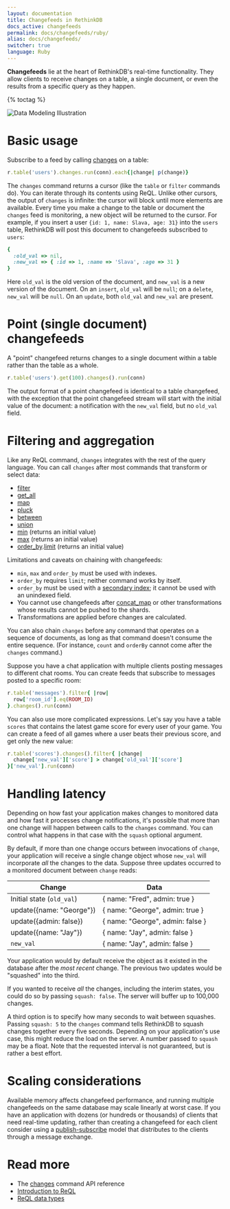 ```yaml
---
layout: documentation
title: Changefeeds in RethinkDB
docs_active: changefeeds
permalink: docs/changefeeds/ruby/
alias: docs/changefeeds/
switcher: true
language: Ruby
---
```


**Changefeeds** lie at the heart of RethinkDB's real-time functionality. They allow clients to receive changes on a table, a single document, or even the results from a specific query as they happen. 

{% toctag %}

<img alt="Data Modeling Illustration" class="api_command_illustration"
    src="/assets/images/docs/api_illustrations/change-feeds.png" />

# Basic usage #

Subscribe to a feed by calling [changes](/api/ruby/changes) on a table:

```rb
r.table('users').changes.run(conn).each{|change| p(change)}
```

The `changes` command returns a cursor (like the `table` or `filter` commands do). You can iterate through its contents using ReQL. Unlike other cursors, the output of `changes` is infinite: the cursor will block until more elements are available. Every time you make a change to the table or document the `changes` feed is monitoring, a new object will be returned to the cursor. For example, if you insert a user `{id: 1, name: Slava, age: 31}` into the `users` table, RethinkDB will post this document to changefeeds subscribed to `users`:

```rb
{
  :old_val => nil,
  :new_val => { :id => 1, :name => 'Slava', :age => 31 }
}
```

Here `old_val` is the old version of the document, and `new_val` is a new version of the document. On an `insert`, `old_val` will be `null`; on a `delete`, `new_val` will be `null`. On an `update`, both  `old_val` and `new_val` are present.

# Point (single document) changefeeds #

A "point" changefeed returns changes to a single document within a table rather than the table as a whole.

```rb
r.table('users').get(100).changes().run(conn)
```

The output format of a point changefeed is identical to a table changefeed, with the exception that the point changefeed stream will start with the initial value of the document: a notification with the `new_val` field, but no `old_val` field.

# Filtering and aggregation #

Like any ReQL command, `changes` integrates with the rest of the query language. You can call `changes` after most commands that transform or select data:

* [filter](/api/ruby/filter)
* [get_all](/api/ruby/get_all)
* [map](/api/ruby/map)
* [pluck](/api/ruby/pluck)
* [between](/api/ruby/between)
* [union](/api/ruby/union)
* [min](/api/ruby/min) (returns an initial value)
* [max](/api/ruby/max) (returns an initial value)
* [order_by](/api/ruby/order_by).[limit](/api/ruby/limit) (returns an initial value)

Limitations and caveats on chaining with changefeeds:

* `min`, `max` and `order_by` must be used with indexes.
* `order_by` requires `limit`; neither command works by itself.
* `order_by` must be used with a [secondary index](/docs/secondary-indexes/ruby); it cannot be used with an unindexed field.
* You cannot use changefeeds after [concat_map](/api/ruby/concat_map) or other transformations whose results cannot be pushed to the shards.
* Transformations are applied before changes are calculated.

You can also chain `changes` before any command that operates on a sequence of documents, as long as that command doesn't consume the entire sequence. (For instance, `count` and `orderBy` cannot come after the `changes` command.)

Suppose you have a chat application with multiple clients posting messages to different chat rooms. You can create feeds that subscribe to messages posted to a specific room:

```rb
r.table('messages').filter{ |row|
  row['room_id'].eq(ROOM_ID)
}.changes().run(conn)
```

You can also use more complicated expressions. Let's say you have a table `scores` that contains the latest game score for every user of your game. You can create a feed of all games where a user beats their previous score, and get only the new value:

```rb
r.table('scores').changes().filter{ |change|
  change['new_val']['score'] > change['old_val']['score']
}['new_val'].run(conn)
```

# Handling latency #

Depending on how fast your application makes changes to monitored data and how fast it processes change notifications, it's possible that more than one change will happen between calls to the `changes` command. You can control what happens in that case with the `squash` optional argument.

By default, if more than one change occurs between invocations of `change`, your application will receive a single change object whose `new_val` will incorporate *all* the changes to the data. Suppose three updates occurred to a monitored document between `change` reads:

| Change | Data |
| ----- | ------ |
| Initial state (`old_val`) |  { name: "Fred", admin: true } |
| update({name: "George"}) | { name: "George", admin: true } |
| update({admin: false}) | { name: "George", admin: false } |
| update({name: "Jay"}) | { name: "Jay", admin: false } |
| `new_val` | { name: "Jay", admin: false } |

Your application would by default receive the object as it existed in the database after the *most recent* change. The previous two updates would be "squashed" into the third.

If you wanted to receive *all* the changes, including the interim states, you could do so by passing `squash: false`. The server will buffer up to 100,000 changes.

A third option is to specify how many seconds to wait between squashes. Passing `squash: 5` to the `changes` command tells RethinkDB to squash changes together every five seconds. Depending on your application's use case, this might reduce the load on the server. A number passed to `squash` may be a float. Note that the requested interval is not guaranteed, but is rather a best effort.

# Scaling considerations #

Available memory affects changefeed performance, and running multiple changefeeds on the same database may scale linearly at worst case. If you have an application with dozens (or hundreds or thousands) of clients that need real-time updating, rather than creating a changefeed for each client consider using a [publish-subscribe][ps] model that distributes to the clients through a message exchange.

[ps]: /docs/publish-subscribe/ruby/

# Read more #

- The [changes](/api/ruby/changes) command API reference
- [Introduction to ReQL](/docs/introduction-to-reql/)
- [ReQL data types](/docs/data-types/)
